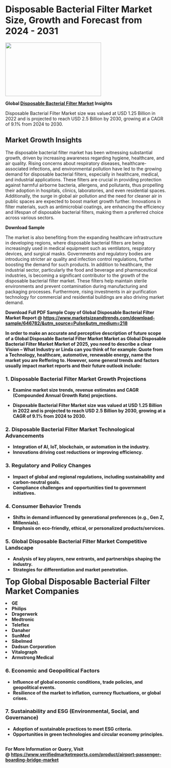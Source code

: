 <H1>Disposable Bacterial Filter Market Size, Growth and Forecast from 2024 - 2031</H1><img class="aligncenter size-medium wp-image-584254" src="https://thirdeyenews.in/wp-content/uploads/2024/09/Global-Market-Research-300x168.jpeg" alt="" width="300" height="168" /><p><strong>Global&nbsp;<a href="https://www.marketsizeandtrends.com/download-sample/646782/&amp;utm_source=Pulse&amp;utm_medium=218">Disposable Bacterial Filter Market</a> Insights</strong></p><p>Disposable Bacterial Filter Market size was valued at USD 1.25 Billion in 2022 and is projected to reach USD 2.5 Billion by 2030, growing at a CAGR of 9.1% from 2024 to 2030.</p><p><h2>Market Growth Insights</h2> <p>The disposable bacterial filter market has been witnessing substantial growth, driven by increasing awareness regarding hygiene, healthcare, and air quality. Rising concerns about respiratory diseases, healthcare-associated infections, and environmental pollution have led to the growing demand for disposable bacterial filters, especially in healthcare, medical, and industrial applications. These filters are crucial in providing protection against harmful airborne bacteria, allergens, and pollutants, thus propelling their adoption in hospitals, clinics, laboratories, and even residential spaces. Additionally, the surge in global air pollution and the need for cleaner air in public spaces are expected to boost market growth further. Innovations in filter materials, such as antimicrobial coatings, are enhancing the efficiency and lifespan of disposable bacterial filters, making them a preferred choice across various sectors.</p> <p><strong>Download Sample</strong></p> <p>The market is also benefiting from the expanding healthcare infrastructure in developing regions, where disposable bacterial filters are being increasingly used in medical equipment such as ventilators, respiratory devices, and surgical masks. Governments and regulatory bodies are introducing stricter air quality and infection control regulations, further boosting the demand for such products. In addition to healthcare, the industrial sector, particularly the food and beverage and pharmaceutical industries, is becoming a significant contributor to the growth of the disposable bacterial filter market. These filters help maintain sterile environments and prevent contamination during manufacturing and packaging processes. Furthermore, rising investments in air purification technology for commercial and residential buildings are also driving market demand.</p> <p><strong></p><p><span class=""><strong>Download Full PDF Sample Copy of Global Disposable Bacterial Filter Market Report</strong> @ <a href="https://www.marketsizeandtrends.com/download-sample/646782/&amp;utm_source=Pulse&amp;utm_medium=218" target="_blank">https://www.marketsizeandtrends.com/download-sample/646782/&amp;utm_source=Pulse&amp;utm_medium=218</a></span></p><p>In order to make an accurate and perceptive description of future scope of a Global&nbsp;Disposable Bacterial Filter Market Market as Global&nbsp;Disposable Bacterial Filter Market Market of 2025, you need to describe a clear Vision &ndash; What Industry or Linda can you think of for example: Quote from a Technology, healthcare, automotive, renewable energy, name the market you are Reffering to. However, some general trends and factors usually impact market reports and their future outlook include:</p><h3>1.&nbsp;<strong>Disposable Bacterial Filter Market Growth Projections</strong></h3><ul><li>Examine market size trends, revenue estimates and CAGR (Compounded Annual Growth Rate) projections.</li><li><p>Disposable Bacterial Filter Market size was valued at USD 1.25 Billion in 2022 and is projected to reach USD 2.5 Billion by 2030, growing at a CAGR of 9.1% from 2024 to 2030.</p></li></ul><h3>2.&nbsp;<strong>Disposable Bacterial Filter Market Technological Advancements</strong></h3><ul><li>Integration of AI, IoT, blockchain, or automation in the industry.</li><li>Innovations driving cost reductions or improving efficiency.</li></ul><h3>3.&nbsp;<strong>Regulatory and Policy Changes</strong></h3><ul><li>Impact of global and regional regulations, including sustainability and carbon-neutral goals.</li><li>Compliance challenges and opportunities tied to government initiatives.</li></ul><h3>4.&nbsp;<strong>Consumer Behavior Trends</strong></h3><ul><li>Shifts in demand influenced by generational preferences (e.g., Gen Z, Millennials).</li><li>Emphasis on eco-friendly, ethical, or personalized products/services.</li></ul><h3>5.&nbsp;<strong>Global Disposable Bacterial Filter Market Competitive Landscape</strong></h3><ul><li>Analysis of key players, new entrants, and partnerships shaping the industry.</li><li>Strategies for differentiation and market penetration.</li></ul><p data-pm-slice="1 1 []"><span style="color: inherit; font-family: inherit; font-size: 25px;">Top Global Disposable Bacterial Filter Market Companies</span></p><div class="" data-test-id=""><p><li>GE</li><li> Philips</li><li> Dragerwerk</li><li> Medtronic</li><li> Teleflex</li><li> Danaher</li><li> SunMed</li><li> Sibelmed</li><li> Dadsun Corporation</li><li> Vitalograph</li><li> Armstrong Medical</li></p></div><h3>6.&nbsp;<strong>Economic and Geopolitical Factors</strong></h3><ul><li>Influence of global economic conditions, trade policies, and geopolitical events.</li><li>Resilience of the market to inflation, currency fluctuations, or global crises.</li></ul><h3>7.&nbsp;<strong>Sustainability and ESG (Environmental, Social, and Governance)</strong></h3><ul><li>Adoption of sustainable practices to meet ESG criteria.</li><li>Opportunities in green technologies and circular economy principles.</li></ul><h2><strong style="font-size: 14px;">For More Information or Query, Visit @&nbsp;</strong><a style="background-color: #ffffff; font-size: 14px;" href="https://www.marketsizeandtrends.com/report/disposable-bacterial-filter-market/" target="_blank">https://www.verifiedmarketreports.com/product/airport-passenger-boarding-bridge-market</a></h2>
